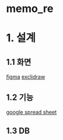 # memo_re

# 1. 설계
## 1.1 화면
[figma](https://www.figma.com/file/lDBbGxv289TGOAh1IYUoCc/Untitled?type=design&node-id=0%3A1&mode=design&t=gxlV9my50aQpnsCH-1)
[exclidraw](https://excalidraw.com/#room=9f028980d4f84b09e6ba,IcBypt938AykAnkWtsH33Q)
## 1.2 기능
[google spread sheet](https://docs.google.com/spreadsheets/d/1rMhvBzNGAbKQU5zczINKqN6jWWbMprO6NVxWzuij_ss/edit#gid=0)
## 1.3 DB
